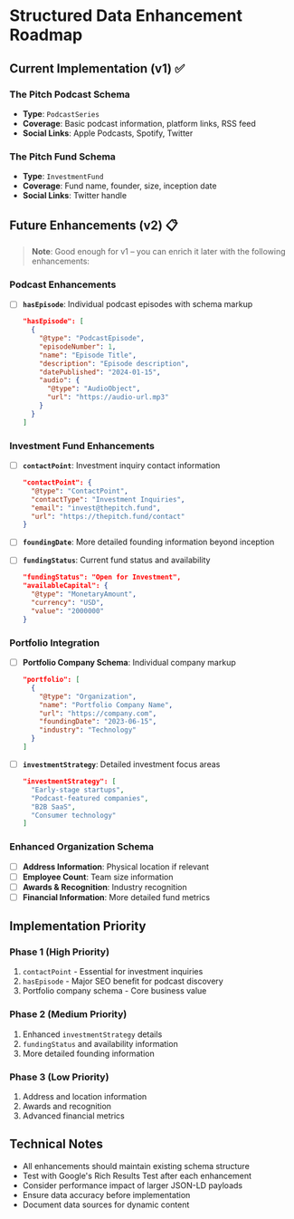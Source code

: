 # Structured Data Enhancement Roadmap

## Current Implementation (v1) ✅

### The Pitch Podcast Schema
- **Type**: `PodcastSeries`
- **Coverage**: Basic podcast information, platform links, RSS feed
- **Social Links**: Apple Podcasts, Spotify, Twitter

### The Pitch Fund Schema  
- **Type**: `InvestmentFund`
- **Coverage**: Fund name, founder, size, inception date
- **Social Links**: Twitter handle

## Future Enhancements (v2) 📋

> **Note**: Good enough for v1 – you can enrich it later with the following enhancements:

### Podcast Enhancements
- [ ] **`hasEpisode`**: Individual podcast episodes with schema markup
  ```json
  "hasEpisode": [
    {
      "@type": "PodcastEpisode",
      "episodeNumber": 1,
      "name": "Episode Title",
      "description": "Episode description",
      "datePublished": "2024-01-15",
      "audio": {
        "@type": "AudioObject",
        "url": "https://audio-url.mp3"
      }
    }
  ]
  ```

### Investment Fund Enhancements
- [ ] **`contactPoint`**: Investment inquiry contact information
  ```json
  "contactPoint": {
    "@type": "ContactPoint",
    "contactType": "Investment Inquiries",
    "email": "invest@thepitch.fund",
    "url": "https://thepitch.fund/contact"
  }
  ```

- [ ] **`foundingDate`**: More detailed founding information beyond inception
- [ ] **`fundingStatus`**: Current fund status and availability
  ```json
  "fundingStatus": "Open for Investment",
  "availableCapital": {
    "@type": "MonetaryAmount", 
    "currency": "USD",
    "value": "2000000"
  }
  ```

### Portfolio Integration
- [ ] **Portfolio Company Schema**: Individual company markup
  ```json
  "portfolio": [
    {
      "@type": "Organization",
      "name": "Portfolio Company Name",
      "url": "https://company.com",
      "foundingDate": "2023-06-15",
      "industry": "Technology"
    }
  ]
  ```

- [ ] **`investmentStrategy`**: Detailed investment focus areas
  ```json
  "investmentStrategy": [
    "Early-stage startups",
    "Podcast-featured companies", 
    "B2B SaaS",
    "Consumer technology"
  ]
  ```

### Enhanced Organization Schema
- [ ] **Address Information**: Physical location if relevant
- [ ] **Employee Count**: Team size information
- [ ] **Awards & Recognition**: Industry recognition
- [ ] **Financial Information**: More detailed fund metrics

## Implementation Priority

### Phase 1 (High Priority)
1. `contactPoint` - Essential for investment inquiries
2. `hasEpisode` - Major SEO benefit for podcast discovery
3. Portfolio company schema - Core business value

### Phase 2 (Medium Priority)  
1. Enhanced `investmentStrategy` details
2. `fundingStatus` and availability information
3. More detailed founding information

### Phase 3 (Low Priority)
1. Address and location information
2. Awards and recognition
3. Advanced financial metrics

## Technical Notes

- All enhancements should maintain existing schema structure
- Test with Google's Rich Results Test after each enhancement
- Consider performance impact of larger JSON-LD payloads
- Ensure data accuracy before implementation
- Document data sources for dynamic content 